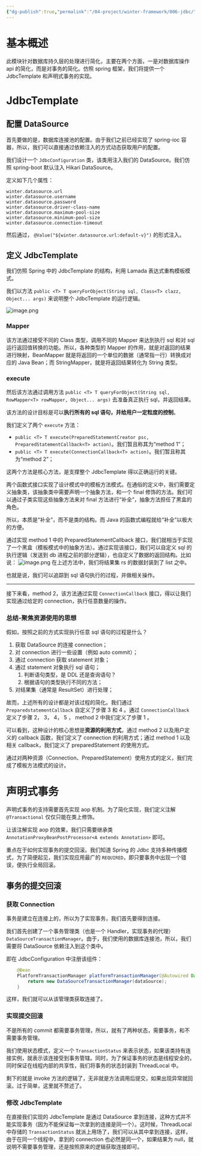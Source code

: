 ```yaml
---
{"dg-publish":true,"permalink":"/04-project/winter-framework/006-jdbc/","tags":["blog"]}
---
```



# 基本概述
此模块针对数据库持久层的处理进行简化，主要在两个方面，一是对数据库操作 api 的简化，而是对事务的简化。仿照 spring 框架，我们将提供一个 JdbcTemplate 和声明式事务的实现。

# JdbcTemplate
## 配置 DataSource
首先要做的是，数据库连接池的配置。由于我们之前已经实现了 spring-ioc 容器，所以，我们可以直接通过依赖注入的方式动态获取用户的配置。

我们设计一个 `JdbcConfiguration` 类，该类用注入我们的 DataSource。我们仿照 spring-boot 默认注入 Hikari DataSource。

定义如下几个属性：
```properties
winter.datasource.url
winter.datasource.username
winter.datasource.password
winter.datasource.driver-class-name
winter.datasource.maximum-pool-size
winter.datasource.minimum-pool-size
winter.datasource.connection-timeout
```

然后通过， `@Value("${winter.datasource.url:default-v}")` 的形式注入。

## 定义 JdbcTemplate
我们仿照 Spring 中的 JdbcTemplate 的结构，利用 Lamada 表达式重构模板模式。

我们以方法 `public <T> T queryForObject(String sql, Class<T> clazz, Object... args)` 来说明整个 JdbcTemplate 的运行逻辑。

![image.png](https://yelanyanyu-img-bed.oss-cn-hangzhou.aliyuncs.com/img/20231218182422.png)


### Mapper
该方法通过接受不同的 Class 类型，调用不同的 Mapper 来达到执行 sql 和对 sql 运行返回值转换的功能。所以，各种类型的 Mapper 的作用，就是对返回的结果进行映射，BeanMapper 就是将返回的一个单位的数据（通常指一行）转换成对应的 Java Bean；而 StringMapper，就是将返回结果转化为 String 类型。

### execute
然后该方法通过调用方法 `public <T> T queryForObject(String sql, RowMapper<T> rowMapper, Object... args)` 去准备真正执行 sql，并返回结果。

该方法的设计目标是可以**执行所有的 sql 语句，并给用户一定粒度的控制**。

我们定义了两个 `execute` 方法：
 + `public <T> T execute(PreparedStatementCreator psc, PreparedStatementCallback<T> action)`。我们暂且称其为“method 1”；
 + `public <T> T execute(ConnectionCallback<T> action)`。我们暂且称其为“method 2”；

这两个方法是核心方法，是支撑整个 JdbcTemplate 得以正确运行的关键。

两个函数式接口实现了设计模式中的模板方法模式。在通俗的定义中，我们需要定义抽象类，该抽象类中需要声明一个抽象方法，和一个 final 修饰的方法。我们可以通过子类实现这些抽象方法来对 final 方法进行“补全”，抽象方法担任了黑盒的角色。

所以，本质是“补全”，而不是类的结构。而 Java 的函数式编程就给“补全”以极大的方便。

通过实现 method 1 中的 PreparedStatementCallback 接口，我们就相当于实现了一个黑盒（模板模式中的抽象方法）。通过实现该接口，我们可以自定义 sql 的执行逻辑（发送到 db 进程之前的部分逻辑），也自定义了数据的返回结构。比如说：
	![image.png](https://yelanyanyu-img-bed.oss-cn-hangzhou.aliyuncs.com/img/20231218183627.png)
	在上述方法中，我们将结果集 rs 的数据封装到了 list 之中。

也就是说，我们可以追踪到 sql 语句执行的过程，并做相关操作。

***
接下来看，method 2，该方法通过实现 `ConnectionCallback` 接口，得以让我们实现通过给定的 connection，执行任意数量的操作。

### 总结-聚焦资源使用的思想
假如，按照之前的方式实现执行任意 sql 语句的过程是什么？
 1. 获取 DataSource 的连接 connection；
 2. 对 connection 进行一些设置（例如 auto commit）；
 3. 通过 connection 获取 statement 对象；
 4. 通过 statement 对象执行 sql 语句；
	 1. 判断语句类型，是 DDL 还是查询语句？
	 2. 根据语句的类型执行不同的方法；
 5. 对结果集（通常是 ResultSet）进行处理；

故而，上述所有的设计都是对该过程的简化。我们通过 `PreparedstatementCallback` 自定义了步骤 3 和 4 。通过 `ConnectionCallback` 定义了步骤 2， 3， 4， 5 ， method 2 中我们定义了步骤 1 。

可以看到，这种设计的核心思想是**资源的利用方式**，通过 method 2 以及用户定义的 callback 函数，我们定义了 connection 的利用方式；通过 method 1 以及相关 callback，我们定义了 preparedStatement 的使用方式。

通过对两种资源（Connection、PreparedStatement）使用方式的定义，我们完成了模板方法模式的设计。


# 声明式事务
声明式事务的支持需要首先实现 aop 机制。为了简化实现，我们定义注解 `@Transactional` 仅仅只能在类上修饰。

让该注解实现 aop 的效果，我们只需要继承类 `AnnotationProxyBeanPostProcessor<A extends Annotation>` 即可。

重点在于如何实现事务的提交回滚。我们知道 Spring 的 Jdbc 支持多种传播模式，为了简便起见，我们实现应用最广的 `REQUIRED`，即只要事务中出现一个错误，便执行全局回滚。

## 事务的提交回滚

### 获取 Connection
事务是建立在连接上的，所以为了实现事务，我们首先要得到连接。

我们首先创建了一个事务管理类（也是一个 Handler，实现事务的代理）`DataSourceTransactionManager`。由于，我们使用的数据库连接池，所以，我们需要将 DataSource 依赖注入到这个类中。

即在 JdbcConfiguration 中注册该组件：
```java
    @Bean
    PlatformTransactionManager platformTransactionManager(@Autowired DataSource dataSource) {
        return new DataSourceTransactionManager(dataSource);
    }

```

这样，我们就可以从该管理类获取连接了。

### 实现提交回滚
不是所有的 commit 都需要事务管理，所以，就有了两种状态，需要事务，和不需要事务管理。

我们使用状态模式，定义一个 `TransactionStatus` 来表示状态，如果该类持有连接实例，就表示该连接受到事务管辖。同时，为了保证事务的状态是线程安全的，同时保证在线程内部的共享性，我们将事务的状态封装到 ThreadLocal 中。

剩下的就是 invoke 方法的逻辑了，无非就是方法调用后提交，如果出现异常就回滚。过于简单，这里就不赘述了。

### 修改 JdbcTemplate
在直接我们实现的 JdbcTemplate 是通过 DataSource 拿到连接，这种方式并不能实现事务（因为不能保证每一次拿到的连接是同一个）。这时候，ThreadLocal 中存储的 `TransactionStatus` 就派上用场了，我们可以从其中拿到连接，这样，由于在同一个线程中，拿到的 connection 也必然是同一个，如果结果为 null，就说明不需要事务管理，还是按照原来的逻辑获取连接即可。

